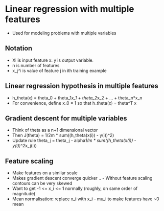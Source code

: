 # Linear regression with multiple features

- Used for modeling problems with multiple variables

## Notation

- Xi is input feature x. y is output variable. 
- n is number of features
- x_j^i is value of feature j in ith training example

## Linear regression hypothesis in multiple features

- h_theta(x) = theta_0 + theta_1*x_1 + theta_2*x_2 + ... + theta_n*x_n
- For convenience, define x_0 = 1 so that h_theta(x) = theta^T x

## Gradient descent for multiple variables

- Think of theta as a n+1 dimensional vector
- Then J(theta) = 1/2m * sum((h_theta(x(i)) - y(i))^2)
- Update rule theta_j = theta_j - alpha*1/m * sum((h_theta(x(i)) - y(i))^2*x_j(i))

## Feature scaling

- Make features on a similar scale
- Makes gradient descent converge quicker
.. - Without feature scaling contours can be very skewed
- Want to get -1 <= x_i <= 1 normally (roughly, on same order of magnitude)
- Mean normalisation: replace x_i with x_i - mu_i to make features have ~0 mean